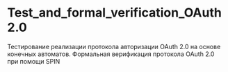 # Test_and_formal_verification_OAuth2.0
Тестирование реализации протокола авторизации OAuth 2.0  на основе конечных автоматов. Формальная верификация протокола OAuth 2.0 при помощи SPIN
